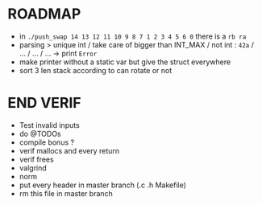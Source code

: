 # ROADMAP
- in `./push_swap 14 13 12 11 10 9 8 7 1 2 3 4 5 6 0` there is a `rb ra`
- parsing > unique int / take care of bigger than INT_MAX / not int : `42a` / ... / ... / ... -> print `Error`
- make printer without a static var but give the struct everywhere
- sort 3 len stack according to can rotate or not

# END VERIF
- Test invalid inputs
- do @TODOs
- compile bonus ?
- verif mallocs and every return
- verif frees
- valgrind
- norm
- put every header in master branch (.c .h Makefile)
- rm this file in master branch